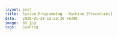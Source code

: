 ```yaml
---
layout: post
title:  System Programming - Machine [Procedures]
date:   2020-01-29 12:50:30 +0300
image:  05.jpg
tags:   SysProg
---
```

